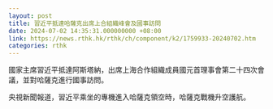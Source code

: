 ```yaml
---
layout: post
title: 習近平抵達哈薩克出席上合組織峰會及國事訪問
date: 2024-07-02 14:35:31.000000000 +08:00
link: https://news.rthk.hk/rthk/ch/component/k2/1759933-20240702.htm
categories: rthk
---
```


國家主席習近平抵達阿斯塔納，出席上海合作組織成員國元首理事會第二十四次會議，並對哈薩克進行國事訪問。

央視新聞報道，習近平乘坐的專機進入哈薩克領空時，哈薩克戰機升空護航。
